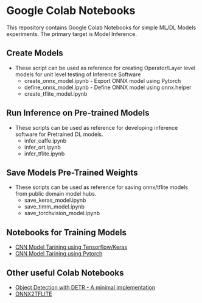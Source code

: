 # Google Colab Notebooks
  This repository contains Google Colab Notebooks for simple ML/DL Models experiments. The primary target is Model Inference.

## Create Models
- These script can be used as reference for creating Operator/Layer level models for unit level testing of Inference Software
  - create_onnx_model.ipynb - Export ONNX model using Pytorch
  - define_onnx_model.ipynb - Define ONNX model using onnx.helper
  - create_tflite_model.ipynb

## Run Inference on Pre-trained Models
- These scripts can be used as reference for developing inference software for Pretrained DL models. 
  -  infer_caffe.ipynb
  -  infer_ort.ipynb
  -  infer_tflite.ipynb

## Save Models Pre-Trained Weights
- These scripts can be used as reference for saving onnx/tflite models from public domain model hubs. 
  - save_keras_model.ipynb
  - save_timm_model.ipynb
  - save_torchvision_model.ipynb

## Notebooks for Training Models
  - [CNN Model Tarining using Tensorflow/Keras](https://www.tensorflow.org/tutorials/images/cnn)
  - [CNN Model Tarining using Pytorch](https://pytorch.org/tutorials/beginner/blitz/cifar10_tutorial.html)

## Other useful Colab Notebooks
  - [Object Detection with DETR - A minimal implementation](https://colab.research.google.com/github/facebookresearch/detr/blob/colab/notebooks/detr_demo.ipynb)
  - [ONNX2TFLITE](https://github.com/MPolaris/onnx2tflite)
